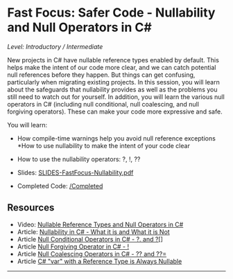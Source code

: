# Fast Focus: Safer Code - Nullability and Null Operators in C#  

*Level: Introductory / Intermediate*   

New projects in C# have nullable reference types enabled by default. This helps make the intent of our code more clear, and we can catch potential null references before they happen. But things can get confusing, particularly when migrating existing projects. In this session, you will learn about the safeguards that nullability provides as well as the problems you still need to watch out for yourself. In addition, you will learn the various null operators in C# (including null conditional, null coalescing, and null forgiving operators). These can make your code more expressive and safe.

You will learn:

* How compile-time warnings help you avoid null reference exceptions
*How to use nullability to make the intent of your code clear
* How to use the nullability operators: ?, !, ??  

* Slides: [SLIDES-FastFocus-Nullability.pdf](./SLIDES-FastFocus-Nullability.pdf)  
* Completed Code: [/Completed](./Completed/)

## Resources

* Video: [Nullable Reference Types and Null Operators in C#](https://www.youtube.com/watch?v=xRxcfSyMD6Y)  
* Article: [Nullability in C# - What it is and What it is Not](https://jeremybytes.blogspot.com/2022/07/nullability-in-c-what-it-is-and-what-it.html)  
* Article [Null Conditional Operators in C# - ?. and ?[]](https://jeremybytes.blogspot.com/2022/07/null-conditional-operators-in-c-and.html)  
* Article [Null Forgiving Operator in C# - !](https://jeremybytes.blogspot.com/2022/07/null-forgiving-operator-in-c.html)  
* Article [Null Coalescing Operators in C# - ?? and ??=](https://jeremybytes.blogspot.com/2022/07/null-coalescing-operators-in-c-and.html)  
* Article [C# "var" with a Reference Type is Always Nullable](https://jeremybytes.blogspot.com/2023/02/c-var-with-reference-types-is-always.html)  

---
